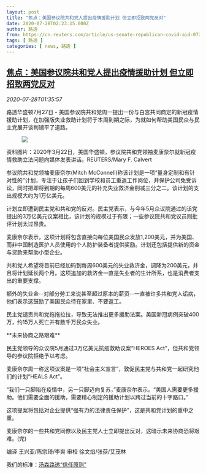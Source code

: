 ```yaml
---
layout: post
title: "焦点：美国参议院共和党人提出疫情援助计划 但立即招致两党反对"
date: 2020-07-28T02:23:15.000Z
author: 路透
from: https://cn.reuters.com/article/us-senate-republican-covid-aid-0728-idCNKCS24T055
tags: [ 路透 ]
categories: [ news, 路透 ]
---
```

<!--1595902995000-->
[焦点：美国参议院共和党人提出疫情援助计划 但立即招致两党反对](https://cn.reuters.com/article/us-senate-republican-covid-aid-0728-idCNKCS24T055)
------

<div>
<div><i>2020-07-28T01:35:57</i></div><div class="StandardArticleBody_body"><p>路透华盛顿7月27日 - 美国参议院共和党周一提出一份与白宫共同商定的新冠疫情援助计划，在加强版失业救助计划将于本周到期之际，为就如何帮助美国民众与民主党展开谈判铺平了道路。 </p><div class="PrimaryAsset_container"><div class="Image_container" tabindex="-1"><figure class="Image_zoom" style="padding-bottom:"><div class="LazyImage_container LazyImage_dark" style="background-image:none"><img src="//s4.reutersmedia.net/resources/r/?m=02&amp;d=20200728&amp;t=2&amp;i=1527338042&amp;r=LYNXNPEG6R02X&amp;w=600" aria-label="资料图片：2020年3月22日，美国华盛顿，参议院共和党领袖麦康奈尔就新冠疫情救助立法问题向媒体发表讲话。REUTERS/Mary F. Calvert"/><div class="LazyImage_image LazyImage_fallback" style="background-image:url(//s4.reutersmedia.net/resources/r/?m=02&amp;d=20200728&amp;t=2&amp;i=1527338042&amp;r=LYNXNPEG6R02X&amp;w=600);background-position:center center;background-color:inherit"></div></div><div class="Image_expand-button" aria-label="Expand Image Slideshow" role="button" tabindex="0"></div></figure><figcaption><div class="Image_caption"><span>资料图片：2020年3月22日，美国华盛顿，参议院共和党领袖麦康奈尔就新冠疫情救助立法问题向媒体发表讲话。REUTERS/Mary F. Calvert</span></div></figcaption></div></div><p>参议院共和党领袖麦康奈尔(Mitch McConnell)称该计划是一项“量身定制和有针对性的”计划，专注于让孩子们回到学校和员工重返工作岗位，并保护公司免受诉讼，同时把即将到期的每周600美元的补充失业救济金削减三分之二。该计划的支出规模大约为1万亿美元。 </p><p>计划立即遭到民主党和共和党的反对。民主党表示，与今年5月众议院通过的该党提出的3万亿美元议案相比，该计划的规模过于有限；一些参议院共和党议员则批评计划太过昂贵。 </p><p>麦康奈尔表示，这项计划将包含直接向每位美国民众发放1,200美元，并为美国、而非中国制造医护人员使用的个人防护装备者提供奖励。计划还包括提供新的资金与贷款来帮助小型企业。 </p><p>共和党人希望将目前已经加码到每周600美元的失业救济金，调降为200美元，并且将计划延长两个月。这项追加的救济金一直是失业者的生计所系，也是消费者支出的重要支撑。 </p><p>额外的失业金--对部分劳工来说甚至超过原本的薪资--一直被许多共和党人诟病，他们表示这鼓励了美国民众待在家里、不要返工。    </p><p>民主党谴责共和党拖拖拉拉，导致无法推出更多援助法案。美国新冠病例突破400万，约15万人死亡并有数千万民众失业。 </p><p>**未来协商之路艰难** </p><p>民主党领导的众议院5月通过3万亿美元抗疫救助议案“HEROES Act”，但共和党领导的参议院拒绝予以考虑。 </p><p>麦康奈尔周一称这项议案是一项“社会主义宣言”，敦促民主党与共和党一起研究他们的计划“HEALS Act”。 </p><p>“我们一只脚陷在疫情中，另一只脚迈向复苏，”麦康奈尔表示。“美国人需要更多援助。他们需要全面的援助，需要精心制定的援助计划以跨过当前的十字路口。” </p><p>这项提案将包括对企业提供“强有力的法律责任保护”，这是共和党计划的重中之重。 </p><p>麦康奈尔的一些共和党同僚以及民主党人士立即提出反对，这暗示未来协商恐将艰难。(完)  </p><div class="Attribution_container"><div class="Attribution_attribution"><p class="Attribution_content">编译 王兴亚/陈宗琦/李爽  审校 徐文焰/张荻/艾茂林 </p></div></div><div class="StandardArticleBody_trustBadgeContainer"><span class="StandardArticleBody_trustBadgeTitle">我们的标准：</span><span class="trustBadgeUrl"><a href="https://www.thomsonreuters.cn/content/dam/openweb/documents/pdf/china/brochures/about-us-1.pdf">汤森路透“信任原则”</a></span></div></div>
</div>

